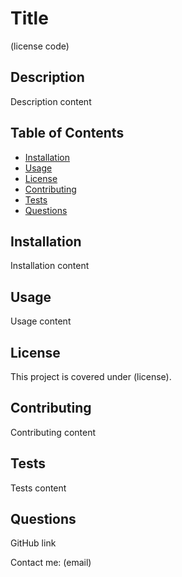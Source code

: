 # Title

(license code)

## Description

Description content

## Table of Contents

* [Installation](#installation)
* [Usage](#usage)
* [License](#license)
* [Contributing](#contributing)
* [Tests](#tests)
* [Questions](#questions)

## Installation

Installation content

## Usage

Usage content

## License

This project is covered under (license).

## Contributing

Contributing content

## Tests

Tests content

## Questions

GitHub link

Contact me: (email)